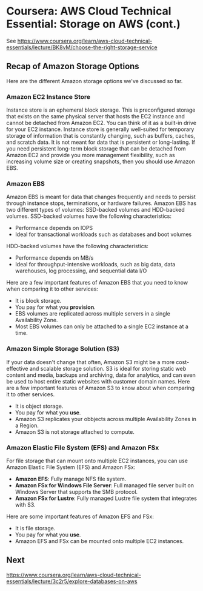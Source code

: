 # Coursera: AWS Cloud Technical Essential: Storage on AWS (cont.)

See https://www.coursera.org/learn/aws-cloud-technical-essentials/lecture/BK8vM/choose-the-right-storage-service

## Recap of Amazon Storage Options

Here are the different Amazon storage options we've discussed so far.

### Amazon EC2 Instance Store

Instance store is an ephemeral block storage. This is preconfigured storage that exists on the same physical server that hosts the EC2 instance and cannot be detached from Amazon EC2. You can think of it as a built-in drive for your EC2 instance. Instance store is generally well-suited for temporary storage of information that is constantly changing, such as buffers, caches, and scratch data. It is not meant for data that is persistent or long-lasting. If you need persistent long-term block storage that can be detached from Amazon EC2 and provide you more management flexibility, such as increasing volume size or creating snapshots, then you should use Amazon EBS.

### Amazon EBS

Amazon EBS is meant for data that changes frequently and needs to persist through instance stops, terminations, or hardware failures. Amazon EBS has two different types of volumes: SSD-backed volumes and HDD-backed volumes. SSD-backed volumes have the following characteristics:

* Performance depends on IOPS
* Ideal for transactional workloads such as databases and boot volumes

HDD-backed volumes have the following characteristics:

* Performance depends on MB/s
* Ideal for throughput-intensive workloads, such as big data, data warehouses, log processing, and sequential data I/O

Here are a few important features of Amazon EBS that you need to know when comparing it to other services:

* It is block storage.
* You pay for what you **provision**.
* EBS volumes are replicated across multiple servers in a single Availability Zone.
* Most EBS volumes can only be attached to a single EC2 instance at a time.

### Amazon Simple Storage Solution (S3)

If your data doesn't change that often, Amazon S3 might be a more cost-effective and scalable storage solution. S3 is ideal for storing static web content and media, backups and archiving, data for analytics, and can even be used to host entire static websites with customer domain names. Here are a few important features of Amazon S3 to know about when comparing it to other services.

* It is object storage.
* You pay for what you **use**.
* Amazon S3 replicates your obbjects across multiple Availability Zones in a Region.
* Amazon S3 is not storage attached to compute.

### Amazon Elastic File System (EFS) and Amazon FSx

For file storage that can mount onto multiple EC2 instances, you can use Amazon Elastic File System (EFS) and Amazon FSx:

* **Amazon EFS**: Fully manage NFS file system.
* **Amazon FSx for Windows File Server**: Full managed file server built on Windows Server that supports the SMB protocol.
* **Amazon FSx for Lustre**: Fully managed Lustre file system that integrates with S3.

Here are some important features of Amazon EFS and FSx:

* It is file storage.
* You pay for what you **use**.
* Amazon EFS and FSx can be mounted onto multiple EC2 instances.

## Next

https://www.coursera.org/learn/aws-cloud-technical-essentials/lecture/3c2r5/explore-databases-on-aws